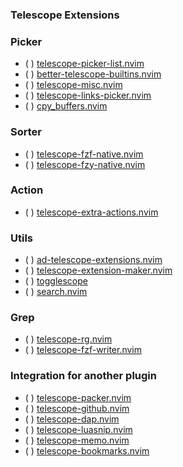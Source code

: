 ### Telescope Extensions
### Picker
* ( ) [telescope-picker-list.nvim](https://github.com/OliverChao/telescope-picker-list.nvim)
* ( ) [better-telescope-builtins.nvim](https://github.com/vhminh/better-telescope-builtins.nvim)
* ( ) [telescope-misc.nvim](https://github.com/Jeansidharta/telescope-misc.nvim)
* ( ) [telescope-links-picker.nvim](https://github.com/zigius/telescope-links-picker.nvim)
* ( ) [cpy_buffers.nvim](https://github.com/adia-dev/cpy_buffers.nvim)
### Sorter
* ( ) [telescope-fzf-native.nvim](https://github.com/nvim-telescope/telescope-fzf-native.nvim)
* ( ) [telescope-fzy-native.nvim](https://github.com/nvim-telescope/telescope-fzy-native.nvim)
### Action
* ( ) [telescope-extra-actions.nvim](https://github.com/omaraboumrad/telescope-extra-actions.nvim)
### Utils
* ( ) [ad-telescope-extensions.nvim](https://github.com/adoyle-h/ad-telescope-extensions.nvim)
* ( ) [telescope-extension-maker.nvim](https://github.com/adoyle-h/telescope-extension-maker.nvim)
* ( ) [togglescope](https://github.com/Theo-Steiner/togglescope)
* ( ) [search.nvim](https://github.com/FabianWirth/search.nvim)
### Grep
* ( ) [telescope-rg.nvim](https://github.com/nvim-telescope/telescope-rg.nvim)
* ( ) [telescope-fzf-writer.nvim](https://github.com/nvim-telescope/telescope-fzf-writer.nvim)
### Integration for another plugin
* ( ) [telescope-packer.nvim](https://github.com/nvim-telescope/telescope-packer.nvim)
* ( ) [telescope-github.nvim](https://github.com/nvim-telescope/telescope-github.nvim)
* ( ) [telescope-dap.nvim](https://github.com/nvim-telescope/telescope-dap.nvim)
* ( ) [telescope-luasnip.nvim](https://github.com/benfowler/telescope-luasnip.nvim)
* ( ) [telescope-memo.nvim](https://github.com/delphinus/telescope-memo.nvim)
* ( ) [telescope-bookmarks.nvim](https://github.com/dhruvmanila/telescope-bookmarks.nvim)

